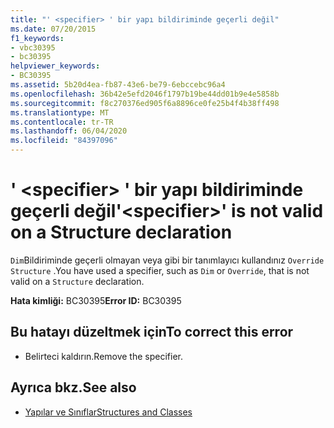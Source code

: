 ```yaml
---
title: "' <specifier> ' bir yapı bildiriminde geçerli değil"
ms.date: 07/20/2015
f1_keywords:
- vbc30395
- bc30395
helpviewer_keywords:
- BC30395
ms.assetid: 5b20d4ea-fb87-43e6-be79-6ebccebc96a4
ms.openlocfilehash: 36b42e5efd2046f1797b19be44dd01b9e4e5858b
ms.sourcegitcommit: f8c270376ed905f6a8896ce0fe25b4f4b38ff498
ms.translationtype: MT
ms.contentlocale: tr-TR
ms.lasthandoff: 06/04/2020
ms.locfileid: "84397096"
---
```

# <a name="specifier-is-not-valid-on-a-structure-declaration"></a><span data-ttu-id="bc719-102">' \<specifier> ' bir yapı bildiriminde geçerli değil</span><span class="sxs-lookup"><span data-stu-id="bc719-102">'\<specifier>' is not valid on a Structure declaration</span></span>
<span data-ttu-id="bc719-103">`Dim`Bildiriminde geçerli olmayan veya gibi bir tanımlayıcı kullandınız `Override` `Structure` .</span><span class="sxs-lookup"><span data-stu-id="bc719-103">You have used a specifier, such as `Dim` or `Override`, that is not valid on a `Structure` declaration.</span></span>  
  
 <span data-ttu-id="bc719-104">**Hata kimliği:** BC30395</span><span class="sxs-lookup"><span data-stu-id="bc719-104">**Error ID:** BC30395</span></span>  
  
## <a name="to-correct-this-error"></a><span data-ttu-id="bc719-105">Bu hatayı düzeltmek için</span><span class="sxs-lookup"><span data-stu-id="bc719-105">To correct this error</span></span>  
  
- <span data-ttu-id="bc719-106">Belirteci kaldırın.</span><span class="sxs-lookup"><span data-stu-id="bc719-106">Remove the specifier.</span></span>  
  
## <a name="see-also"></a><span data-ttu-id="bc719-107">Ayrıca bkz.</span><span class="sxs-lookup"><span data-stu-id="bc719-107">See also</span></span>

- [<span data-ttu-id="bc719-108">Yapılar ve Sınıflar</span><span class="sxs-lookup"><span data-stu-id="bc719-108">Structures and Classes</span></span>](../programming-guide/language-features/data-types/structures-and-classes.md)
